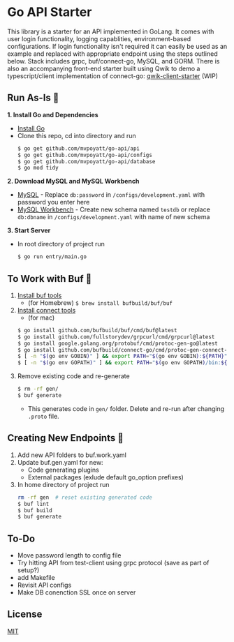 
# Go API Starter

This library is a starter for an API implemented in GoLang. It comes with user login functionality, logging capablities, environment-based configurations. If login functionality isn't required it can easily be used as an example and replaced with appropriate endpoint using the steps outlined below. Stack includes grpc, buf/connect-go, MySQL, and GORM. There is also an accompanying front-end starter built using Qwik to demo a typescript/client implementation of connect-go: [qwik-client-starter](https://github.com/mvpoyatt/qwik-client-starter) (WIP)

## Run As-Is :sake:

**1. Install Go and Dependencies**
- [Install Go](https://go.dev/doc/install)
- Clone this repo, cd into directory and run
	```bash
	$ go get github.com/mvpoyatt/go-api/api
	$ go get github.com/mvpoyatt/go-api/configs
	$ go get github.com/mvpoyatt/go-api/database
	$ go mod tidy
	```
	
**2. Download MySQL and MySQL Workbench**
- [MySQL](https://dev.mysql.com/downloads/mysql/) - Replace ```db:password``` in ```/configs/development.yaml``` with password you enter here
- [MySQL Workbench](https://dev.mysql.com/downloads/workbench/) - Create new schema named ```testdb``` or replace ```db:dbname``` in ```/configs/development.yaml``` with name of new schema

**3. Start Server**
- In root directory of project run
	```bash
	$ go run entry/main.go
	```

## To Work with Buf :volcano:

1. [Install buf tools](https://docs.buf.build/installation)
	- (for Homebrew) ```$ brew install bufbuild/buf/buf```
2. [Install connect tools](https://connect.build/docs/go/getting-started/)
	- (for mac)
	```bash
	$ go install github.com/bufbuild/buf/cmd/buf@latest
	$ go install github.com/fullstorydev/grpcurl/cmd/grpcurl@latest
    $ go install google.golang.org/protobuf/cmd/protoc-gen-go@latest
    $ go install github.com/bufbuild/connect-go/cmd/protoc-gen-connect-go@latest
    $ [ -n "$(go env GOBIN)" ] && export PATH="$(go env GOBIN):${PATH}"
    $ [ -n "$(go env GOPATH)" ] && export PATH="$(go env GOPATH)/bin:${PATH}"
	```
3. Remove existing code and re-generate
	```bash
	$ rm -rf gen/
	$ buf generate
	```
	- This generates code in ```gen/``` folder. Delete and re-run after changing ```.proto``` file.

## Creating New Endpoints :electric_plug:


1. Add new API folders to buf.work.yaml
2. Update buf.gen.yaml for new:
	  - Code generating plugins
	  - External packages (exlude default go_option prefixes)
3. In home directory of project run
	```bash
	rm -rf gen  # reset existing generated code
	$ buf lint
	$ buf build
	$ buf generate
	```

## To-Do
- Move password length to config file
- Try hitting API from test-client using grpc protocol (save as part of setup?)
- add Makefile
- Revisit API configs
- Make DB conenction SSL once on server


## License

[MIT](https://choosealicense.com/licenses/mit/)